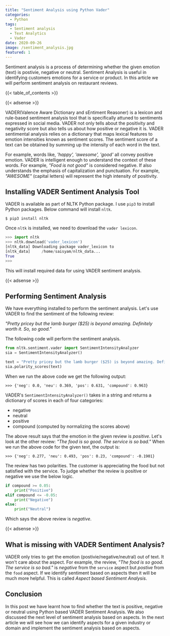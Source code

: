 ```yaml
---
title: "Sentiment Analysis using Python Vader"
categories:
  - Python
tags:
  - Sentiment analysis
  - Text Analytics
  - Vader
date: 2020-09-26
image: /sentiment_analysis.jpg
featured: 1
---
```


Sentiment analysis is a process of determining whether the given emotion (text) is postivie, negative or neutral. Sentiment Analysis is useful in identifying customers emotions for a service or product. In this article we will perform sentiment analysis on restaurant reviews. 

{{< table_of_contents >}}

{{< adsense >}}

VADER(Valence Aware Dictionary and sEntiment Reasoner) is a lexicon and rule-based sentiment analysis tool that is specifically attuned to sentiments expressed in social media. VADER not only tells about the positivity and negativity score but also tells us about how positive or negative it is. VADER sentimental analysis relies on a dictionary that maps lexical features to emotion intensities known as sentiment scores. The sentiment score of a text can be obtained by summing up the intensity of each word in the text.

For example, words like, *'happy', 'awesome', 'good'* all convey positive emotion. VADER is intelligent enough to understand the context of these words. For example, *"Food is not good"* is considered negative. If also understands the emphasis of capitalization and punctuation. For example, *"AWESOME"* (capital letters) will represent the high intensity of positivity.


## Installing VADER Sentiment Analysis Tool
VADER is available as part of NLTK Python package. I use `pip3` to install Python packages. Below command will install `nltk`.

```shell
$ pip3 install nltk
```

Once `nltk` is installed, we need to download the `vader lexicon`.

```python
>>> import nltk
>>> nltk.download('vader_lexicon')
[nltk_data] Downloading package vader_lexicon to
[nltk_data]     /home/saisyam/nltk_data...
True
>>> 
```

This will install required data for using VADER sentiment analysis.

{{< adsense >}}

## Performing Sentiment Analysis
We have everything installed to perform the sentiment analysis. Let's use VADER to find the sentiment of the following review:

*"Pretty pricey but the lamb burger ($25) is beyond amazing. Definitely worth it. So, so good."*

The following code will perform the sentiment analysis.
```python
from nltk.sentiment.vader import SentimentIntensityAnalyzer
sia = SentimentIntensityAnalyzer()

text = "Pretty pricey but the lamb burger ($25) is beyond amazing. Definitely worth it. So, so good."
sia.polarity_scores(text)
```
When we run the above code we get the following output:

```shell
>>> {'neg': 0.0, 'neu': 0.369, 'pos': 0.631, 'compound': 0.963}
```

VADER's `SentimentIntensityAnalyzer()` takes in a string and returns a dictionary of scores in each of four categories:
* negative
* neutral
* positive
* compound (computed by normalizing the scores above)

The above result says that the emotion in the given review is *positive*. Let's look at the other review:
*"The food is so good. The service is so bad."*
When we run the above code for the given text, the output is:

```shell
>>> {'neg': 0.277, 'neu': 0.493, 'pos': 0.23, 'compound': -0.1901}
```

The review has two polarities. The customer is appreciating the food but not satisfied with the service. To judge whether the review is positive or negative we use the below logic.

```python
if compound >= 0.05:
    print("Positive")
elif compound <= -0.05:
    print("Negative")
else:
    print("Neutral")
```

Which says the above review is *negative*.

{{< adsense >}}

## What is missing with VADER Sentiment Analysis?
VADER only tries to get the emotion (postivie/negative/neutral) out of text. It won't care about the aspect. For example, the review,
*"The food is so good. The service is so bad."* is *negative* from the `service` aspect but *postive* from the `food` aspect. If we identify sentiment based on aspects then it will be much more helpful. This is called *Aspect based Sentiment Analysis*.

## Conclusion
In this post we have learnt how to find whether the text is positive, negative or neutral using Python based VADER Sentiment Analysis. We also discussed the next level of sentiment analysis based on aspects. In the next article we will see how we can identify aspects for a given industry or domain and implement the sentiment analysis based on aspects.
